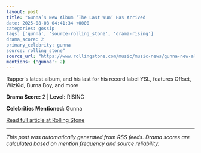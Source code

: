 ```yaml
---
layout: post
title: "Gunna’s New Album ‘The Last Wun’ Has Arrived
date: 2025-08-08 04:41:34 +0000
categories: gossip
tags: ['gunna', 'source-rolling_stone', 'drama-rising']
drama_score: 2
primary_celebrity: gunna
source: rolling_stone"
source_url: "https://www.rollingstone.com/music/music-news/gunna-new-album-the-last-wun-1235403328/"
mentions: {'gunna': 2}
---
```



Rapper's latest album, and his last for his record label YSL, features Offset, WizKid, Burna Boy, and more

**Drama Score:** 2 | **Level:** RISING

**Celebrities Mentioned:** Gunna

[Read full article at Rolling Stone](https://www.rollingstone.com/music/music-news/gunna-new-album-the-last-wun-1235403328/)

---
*This post was automatically generated from RSS feeds. Drama scores are calculated based on mention frequency and source reliability.*
